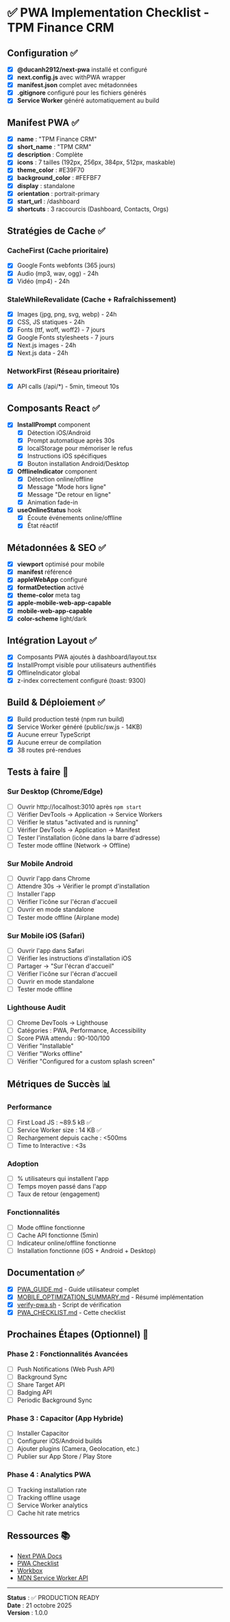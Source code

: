 # ✅ PWA Implementation Checklist - TPM Finance CRM

## Configuration ✅

- [x] **@ducanh2912/next-pwa** installé et configuré
- [x] **next.config.js** avec withPWA wrapper
- [x] **manifest.json** complet avec métadonnées
- [x] **.gitignore** configuré pour les fichiers générés
- [x] **Service Worker** généré automatiquement au build

## Manifest PWA ✅

- [x] **name** : "TPM Finance CRM"
- [x] **short_name** : "TPM CRM"
- [x] **description** : Complète
- [x] **icons** : 7 tailles (192px, 256px, 384px, 512px, maskable)
- [x] **theme_color** : #E39F70
- [x] **background_color** : #FEFBF7
- [x] **display** : standalone
- [x] **orientation** : portrait-primary
- [x] **start_url** : /dashboard
- [x] **shortcuts** : 3 raccourcis (Dashboard, Contacts, Orgs)

## Stratégies de Cache ✅

### CacheFirst (Cache prioritaire)
- [x] Google Fonts webfonts (365 jours)
- [x] Audio (mp3, wav, ogg) - 24h
- [x] Vidéo (mp4) - 24h

### StaleWhileRevalidate (Cache + Rafraîchissement)
- [x] Images (jpg, png, svg, webp) - 24h
- [x] CSS, JS statiques - 24h
- [x] Fonts (ttf, woff, woff2) - 7 jours
- [x] Google Fonts stylesheets - 7 jours
- [x] Next.js images - 24h
- [x] Next.js data - 24h

### NetworkFirst (Réseau prioritaire)
- [x] API calls (/api/*) - 5min, timeout 10s

## Composants React ✅

- [x] **InstallPrompt** component
  - [x] Détection iOS/Android
  - [x] Prompt automatique après 30s
  - [x] localStorage pour mémoriser le refus
  - [x] Instructions iOS spécifiques
  - [x] Bouton installation Android/Desktop

- [x] **OfflineIndicator** component
  - [x] Détection online/offline
  - [x] Message "Mode hors ligne"
  - [x] Message "De retour en ligne"
  - [x] Animation fade-in

- [x] **useOnlineStatus** hook
  - [x] Écoute événements online/offline
  - [x] État réactif

## Métadonnées & SEO ✅

- [x] **viewport** optimisé pour mobile
- [x] **manifest** référencé
- [x] **appleWebApp** configuré
- [x] **formatDetection** activé
- [x] **theme-color** meta tag
- [x] **apple-mobile-web-app-capable**
- [x] **mobile-web-app-capable**
- [x] **color-scheme** light/dark

## Intégration Layout ✅

- [x] Composants PWA ajoutés à dashboard/layout.tsx
- [x] InstallPrompt visible pour utilisateurs authentifiés
- [x] OfflineIndicator global
- [x] z-index correctement configuré (toast: 9300)

## Build & Déploiement ✅

- [x] Build production testé (npm run build)
- [x] Service Worker généré (public/sw.js - 14KB)
- [x] Aucune erreur TypeScript
- [x] Aucune erreur de compilation
- [x] 38 routes pré-rendues

## Tests à faire 🧪

### Sur Desktop (Chrome/Edge)
- [ ] Ouvrir http://localhost:3010 après `npm start`
- [ ] Vérifier DevTools → Application → Service Workers
- [ ] Vérifier le status "activated and is running"
- [ ] Vérifier DevTools → Application → Manifest
- [ ] Tester l'installation (icône dans la barre d'adresse)
- [ ] Tester mode offline (Network → Offline)

### Sur Mobile Android
- [ ] Ouvrir l'app dans Chrome
- [ ] Attendre 30s → Vérifier le prompt d'installation
- [ ] Installer l'app
- [ ] Vérifier l'icône sur l'écran d'accueil
- [ ] Ouvrir en mode standalone
- [ ] Tester mode offline (Airplane mode)

### Sur Mobile iOS (Safari)
- [ ] Ouvrir l'app dans Safari
- [ ] Vérifier les instructions d'installation iOS
- [ ] Partager → "Sur l'écran d'accueil"
- [ ] Vérifier l'icône sur l'écran d'accueil
- [ ] Ouvrir en mode standalone
- [ ] Tester mode offline

### Lighthouse Audit
- [ ] Chrome DevTools → Lighthouse
- [ ] Catégories : PWA, Performance, Accessibility
- [ ] Score PWA attendu : 90-100/100
- [ ] Vérifier "Installable"
- [ ] Vérifier "Works offline"
- [ ] Vérifier "Configured for a custom splash screen"

## Métriques de Succès 📊

### Performance
- [ ] First Load JS : ~89.5 kB ✅
- [ ] Service Worker size : 14 KB ✅
- [ ] Rechargement depuis cache : <500ms
- [ ] Time to Interactive : <3s

### Adoption
- [ ] % utilisateurs qui installent l'app
- [ ] Temps moyen passé dans l'app
- [ ] Taux de retour (engagement)

### Fonctionnalités
- [ ] Mode offline fonctionne
- [ ] Cache API fonctionne (5min)
- [ ] Indicateur online/offline fonctionne
- [ ] Installation fonctionne (iOS + Android + Desktop)

## Documentation ✅

- [x] [PWA_GUIDE.md](PWA_GUIDE.md) - Guide utilisateur complet
- [x] [MOBILE_OPTIMIZATION_SUMMARY.md](../MOBILE_OPTIMIZATION_SUMMARY.md) - Résumé implémentation
- [x] [verify-pwa.sh](verify-pwa.sh) - Script de vérification
- [x] [PWA_CHECKLIST.md](PWA_CHECKLIST.md) - Cette checklist

## Prochaines Étapes (Optionnel) 🚀

### Phase 2 : Fonctionnalités Avancées
- [ ] Push Notifications (Web Push API)
- [ ] Background Sync
- [ ] Share Target API
- [ ] Badging API
- [ ] Periodic Background Sync

### Phase 3 : Capacitor (App Hybride)
- [ ] Installer Capacitor
- [ ] Configurer iOS/Android builds
- [ ] Ajouter plugins (Camera, Geolocation, etc.)
- [ ] Publier sur App Store / Play Store

### Phase 4 : Analytics PWA
- [ ] Tracking installation rate
- [ ] Tracking offline usage
- [ ] Service Worker analytics
- [ ] Cache hit rate metrics

## Ressources 📚

- [Next PWA Docs](https://ducanh2912.github.io/next-pwa/)
- [PWA Checklist](https://web.dev/pwa-checklist/)
- [Workbox](https://developer.chrome.com/docs/workbox/)
- [MDN Service Worker API](https://developer.mozilla.org/en-US/docs/Web/API/Service_Worker_API)

---

**Status** : ✅ PRODUCTION READY  
**Date** : 21 octobre 2025  
**Version** : 1.0.0
